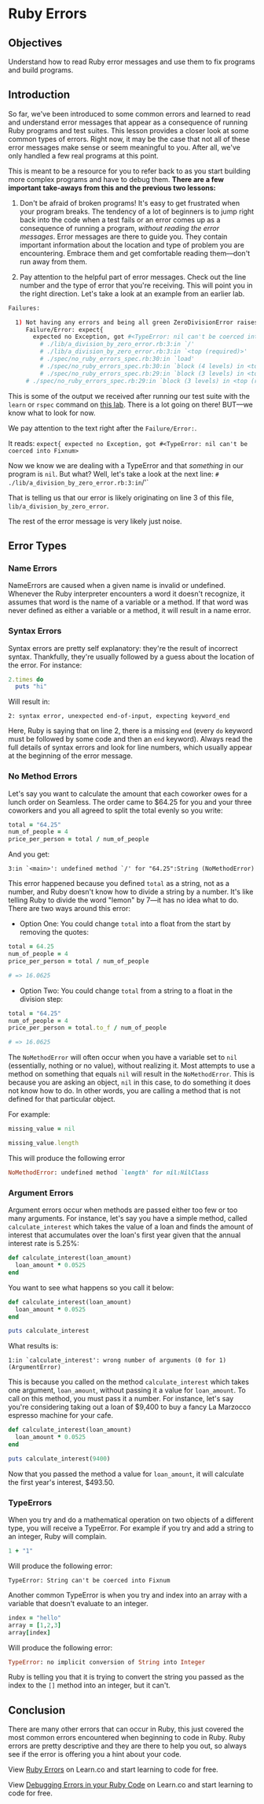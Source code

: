 # Ruby Errors

## Objectives

Understand how to read Ruby error messages and use them to fix programs and build programs.

## Introduction

So far, we've been introduced to some common errors and learned to read and understand error messages that appear as a consequence of running Ruby programs and test suites. This lesson provides a closer look at some common types of errors. Right now, it may be the case that not all of these error messages make sense or seem meaningful to you. After all, we've only handled a few real programs at this point. 

This is meant to be a resource for you to refer back to as you start building more complex programs and have to debug them. **There are a few important take-aways from this and the previous two lessons:**

1) Don't be afraid of broken programs! It's easy to get frustrated when your program breaks. The tendency of a lot of beginners is to jump right back into the code when a test fails or an error comes up as a consequence of running a program, *without reading the error messages*. Error messages are there to guide you. They contain important information about the location and type of problem you are encountering. Embrace them and get comfortable reading them––don't run away from them.
 
2) Pay attention to the helpful part of error messages. Check out the line number and the type of error that you're receiving. This will point you in the right direction. Let's take a look at an example from an earlier lab. 

```bash
Failures:

  1) Not having any errors and being all green ZeroDivisionError raises a ZeroDivisionError for dividing by zero
     Failure/Error: expect{
       expected no Exception, got #<TypeError: nil can't be coerced into Fixnum> with backtrace:
         # ./lib/a_division_by_zero_error.rb:3:in `/'
         # ./lib/a_division_by_zero_error.rb:3:in `<top (required)>'
         # ./spec/no_ruby_errors_spec.rb:30:in `load'
         # ./spec/no_ruby_errors_spec.rb:30:in `block (4 levels) in <top (required)>'
         # ./spec/no_ruby_errors_spec.rb:29:in `block (3 levels) in <top (required)>'
     # ./spec/no_ruby_errors_spec.rb:29:in `block (3 levels) in <top (required)>'
```

This is some of the output we received after running our test suite with the `learn` or `rspec` command on [this lab](https://github.com/learn-co-curriculum/ruby-lecture-reading-error-messages). There is a lot going on there! BUT––we know what to look for now. 

We pay attention to the text right after the `Failure/Error:`. 

It reads: `expect{ expected no Exception, got #<TypeError: nil can't be coerced into Fixnum>` 

Now we know we are dealing with a TypeError and that *something* in our program is `nil`. But what? Well, let's take a look at the next line: ` # ./lib/a_division_by_zero_error.rb:3:in `/'`

That is telling us that our error is likely originating on line 3 of this file, `lib/a_division_by_zero_error`. 

The rest of the error message is very likely just noise. 

## Error Types

### Name Errors
NameErrors are caused when a given name is invalid or undefined. Whenever the Ruby interpreter encounters a word it doesn't recognize, it assumes that word is the name of a variable or a method. If that word was never defined as either a variable or a method, it will result in a name error.

### Syntax Errors
Syntax errors are pretty self explanatory: they're the result of incorrect syntax. Thankfully, they're usually followed by a guess about the location of the error. For instance:

```ruby
2.times do
  puts "hi"
```

Will result in:
```text
2: syntax error, unexpected end-of-input, expecting keyword_end
```
Here, Ruby is saying that on line 2, there is a missing `end` (every `do` keyword must be followed by some code and then an `end` keyword). Always read the full details of syntax errors and look for line numbers, which usually appear at the beginning of the error message.

### No Method Errors
  Let's say you want to calculate the amount that each coworker owes for a lunch order on Seamless. The order came to $64.25 for you and your three coworkers and you all agreed to split the total evenly so you write:

```ruby
total = "64.25"
num_of_people = 4
price_per_person = total / num_of_people
```

And you get:

```text
3:in `<main>': undefined method `/' for "64.25":String (NoMethodError) 
```

This error happened because you defined `total` as a string, not as a number, and Ruby doesn't know how to divide a string by a number. It's like telling Ruby to divide the word "lemon" by 7—it has no idea what to do. There are two ways around this error:

* Option One: You could change `total` into a float from the start by removing the quotes:

```ruby
total = 64.25
num_of_people = 4
price_per_person = total / num_of_people

# => 16.0625
```

* Option Two: You could change `total` from a string to a float in the division step:

```ruby
total = "64.25"
num_of_people = 4
price_per_person = total.to_f / num_of_people

# => 16.0625
```

The `NoMethodError` will often occur when you have a variable set to `nil` (essentially, nothing or no value), without realizing it. Most attempts to use a method on something that equals `nil` will result in the `NoMethodError`.  This is because you are asking an object, `nil` in this case, to do something it does not know how to do. In other words, you are calling a method that is not defined for that particular object.

For example: 

```ruby
missing_value = nil

missing_value.length
```

This will produce the following error

```ruby
NoMethodError: undefined method `length' for nil:NilClass
```

### Argument Errors

Argument errors occur when methods are passed either too few or too many arguments. For instance, let's say you have a simple method, called `calculate_interest` which takes the value of a loan and finds the amount of interest that accumulates over the loan's first year given that the annual interest rate is 5.25%:

```ruby
def calculate_interest(loan_amount)
  loan_amount * 0.0525
end
```

You want to see what happens so you call it below:

```ruby
def calculate_interest(loan_amount)
  loan_amount * 0.0525
end

puts calculate_interest
```
What results is:

```text
1:in `calculate_interest': wrong number of arguments (0 for 1) (ArgumentError)
```

This is because you called on the method `calculate_interest` which takes one argument, `loan_amount`, without passing it a value for `loan_amount`. To call on this method, you must pass it a number. For instance, let's say you're considering taking out a loan of $9,400 to buy a fancy La Marzocco espresso machine for your cafe.

```ruby
def calculate_interest(loan_amount)
  loan_amount * 0.0525
end

puts calculate_interest(9400)
```

Now that you passed the method a value for `loan_amount`, it will calculate the first year's interest, $493.50.

### TypeErrors

When you try and do a mathematical operation on two objects of a different type, you will receive a TypeError.  For example if you try and add a string to an integer, Ruby will complain.

```ruby
1 + "1"
```
Will produce the following error:

```
TypeError: String can't be coerced into Fixnum
```

Another common TypeError is when you try and index into an array with a variable that doesn't evaluate to an integer.

```ruby
index = "hello"
array = [1,2,3]
array[index]
```

Will produce the following error:

```ruby
TypeError: no implicit conversion of String into Integer
```

Ruby is telling you that it is trying to convert the string you passed as the index to the `[]` method into an integer, but it can't.

## Conclusion

There are many other errors that can occur in Ruby, this just covered the most common errors encountered when beginning to code in Ruby. Ruby errors are pretty descriptive and they are there to help you out, so always see if the error is offering you a hint about your code.

<p data-visibility='hidden'>View <a href='https://learn.co/lessons/debugging-errors-readme' title='Ruby Errors'>Ruby Errors</a> on Learn.co and start learning to code for free.</p>

<p data-visibility='hidden'>View <a href='https://learn.co/lessons/debugging-errors-readme'>Debugging Errors in your Ruby Code</a> on Learn.co and start learning to code for free.</p>

